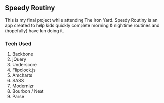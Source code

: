 ## Speedy Routiny

This is my final project while attending The Iron Yard.  Speedy Routiny is an app created to help kids quickly complete morning & nighttime routines and (hopefully) have fun doing it.

### Tech Used

1. Backbone
2. jQuery
3. Underscore
4. Flipclock.js
5. Amcharts
6. SASS
7. Modernizr
8. Bourbon / Neat
9. Parse
